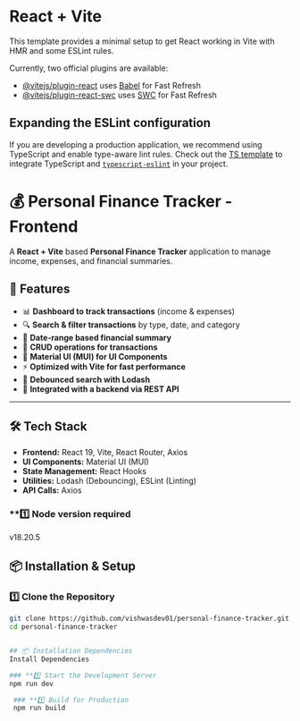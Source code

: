 # React + Vite

This template provides a minimal setup to get React working in Vite with HMR and some ESLint rules.

Currently, two official plugins are available:

- [@vitejs/plugin-react](https://github.com/vitejs/vite-plugin-react/blob/main/packages/plugin-react/README.md) uses [Babel](https://babeljs.io/) for Fast Refresh
- [@vitejs/plugin-react-swc](https://github.com/vitejs/vite-plugin-react-swc) uses [SWC](https://swc.rs/) for Fast Refresh

## Expanding the ESLint configuration

If you are developing a production application, we recommend using TypeScript and enable type-aware lint rules. Check out the [TS template](https://github.com/vitejs/vite/tree/main/packages/create-vite/template-react-ts) to integrate TypeScript and [`typescript-eslint`](https://typescript-eslint.io) in your project.
# 💰 Personal Finance Tracker - Frontend

A **React + Vite** based **Personal Finance Tracker** application to manage income, expenses, and financial summaries.

## 🚀 Features
- 📊 **Dashboard to track transactions** (income & expenses)
- 🔍 **Search & filter transactions** by type, date, and category
- 📅 **Date-range based financial summary**
- 📝 **CRUD operations for transactions**
- 🎨 **Material UI (MUI) for UI Components**
- ⚡ **Optimized with Vite for fast performance**
- 🔄 **Debounced search with Lodash**
- 🔗 **Integrated with a backend via REST API**

---

## 🛠️ Tech Stack
- **Frontend:** React 19, Vite, React Router, Axios
- **UI Components:** Material UI (MUI)
- **State Management:** React Hooks
- **Utilities:** Lodash (Debouncing), ESLint (Linting)
- **API Calls:** Axios

### **1️⃣ Node version required
v18.20.5


## 📦 Installation & Setup
### **1️⃣ Clone the Repository**
```sh
git clone https://github.com/vishwasdev01/personal-finance-tracker.git
cd personal-finance-tracker


## 📦 Installation Dependencies
Install Dependencies

### **1️⃣ Start the Development Server
npm run dev

 ### **1️⃣ Build for Production
 npm run build
